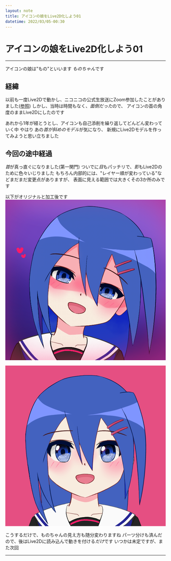 ```yaml
---
layout: note
title: アイコンの娘をLive2D化しよう01
datetime: 2022/03/05-00:30
---
```

# アイコンの娘をLive2D化しよう01
* * *
アイコンの娘は"もの"といいます
*ものちゃん*です

## 経緯
以前も一度Live2Dで動かし、ニコニコの公式生放送にZoom参加したことがありました([参照](https://twitter.com/i/status/1386701498113937408 "ツイート - 百花繚乱2021/04/27"))
しかし、当時は時間もなく、*面倒だった*ので、
アイコンの首の角度のままLive2Dにしたのです

あれから1年が経とうとし、アイコンも自己添削を繰り返してどんどん変わっていく中
やはり あの*首が斜めのモデル*が気になり、
新規にLive2Dモデルを作ってみようと思い立ちました

## 今回の途中経過
*首*が真っ直ぐになりました(第一関門)
ついでに*目*もパッチリで、*影*もLive2Dのために色々いじりました
もちろん内部的には、"レイヤー順が変わっている"などまだまだ変更点がありますが、
表面に見える範囲では大きくその3か所のみです

以下がオリジナルと加工後です
![オリジナル~300](../assets/images/nimono_latest.png "ものちゃん")

![加工後~300](../assets/images/nimono_straight.png "まっすぐちゃん")

こうするだけで、ものちゃんの見え方も随分変わりますね
パーツ分けも済んだので、後はLive2Dに読み込んで動きを付ける*だけ*です
いつかは未定ですが、また次回
* * *

